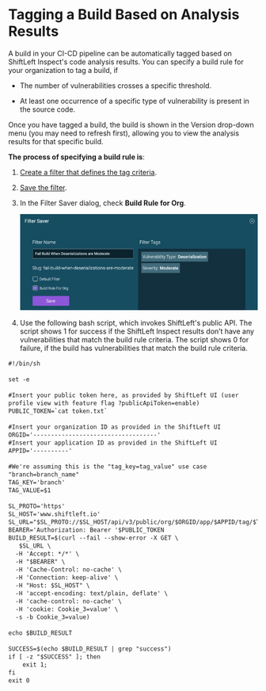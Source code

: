 # Tagging a Build Based on Analysis Results

A build in your CI-CD pipeline can be automatically tagged based on ShiftLeft Inspect's code analysis results. You can specify a build rule for your organization to tag a build, if 

* The number of vulnerabilities crosses a specific threshold.

* At least one occurrence of a specific type of vulnerability is present in the source code.

Once you have tagged a build, the build is shown in the Version drop-down menu (you may need to refresh first), allowing you to view the analysis results for that specific build.

**The process of specifying a build rule is**:

1. [Create a filter that defines the tag criteria](filter-results.md#creating-a-filter).
2. [Save the filter](filter-results.md#saving-a-filter).
3. In the Filter Saver dialog, check **Build Rule for Org**.

     ![Tag Build Rule](img/tag-build-rule.jpg)

4. Use the following bash script, which invokes ShiftLeft's public API. 
   The script shows 1 for success if the ShiftLeft Inspect results don’t have any vulnerabilities that match the build rule criteria. The script shows 0 for failure, if the build has vulnerabilities that match the build rule criteria.
 
```
#!/bin/sh

set -e

#Insert your public token here, as provided by ShiftLeft UI (user profile view with feature flag ?publicApiToken=enable)
PUBLIC_TOKEN=`cat token.txt`

#Insert your organization ID as provided in the ShiftLeft UI
ORGID='-----------------------------------'
#Insert your application ID as provided in the ShiftLeft UI
APPID='----------'

#We're assuming this is the "tag_key=tag_value" use case "branch=branch_name"
TAG_KEY='branch'
TAG_VALUE=$1

SL_PROTO='https'
SL_HOST='www.shiftleft.io'
SL_URL="$SL_PROTO://$SL_HOST/api/v3/public/org/$ORGID/app/$APPID/tag/$TAG_KEY/$TAG_VALUE/build"
BEARER='Authorization: Bearer '$PUBLIC_TOKEN
BUILD_RESULT=$(curl --fail --show-error -X GET \
   $SL_URL \
  -H 'Accept: */*' \
  -H "$BEARER" \
  -H 'Cache-Control: no-cache' \
  -H 'Connection: keep-alive' \
  -H "Host: $SL_HOST" \
  -H 'accept-encoding: text/plain, deflate' \
  -H 'cache-control: no-cache' \
  -H 'cookie: Cookie_3=value' \
  -s -b Cookie_3=value)

echo $BUILD_RESULT

SUCCESS=$(echo $BUILD_RESULT | grep "success")
if [ -z "$SUCCESS" ]; then
    exit 1;
fi
exit 0
```
